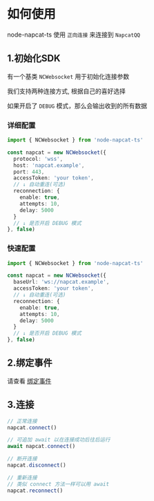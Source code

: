 # 如何使用

node-napcat-ts 使用 `正向连接` 来连接到 `NapcatQQ`

## 1.初始化SDK

有一个基类 `NCWebsocket` 用于初始化连接参数

我们支持两种连接方式, 根据自己的喜好选择

如果开启了 `DEBUG` 模式，那么会输出收到的所有数据

### 详细配置

``` typescript
import { NCWebsocket } from 'node-napcat-ts'

const napcat = new NCWebsocket({
  protocol: 'wss',
  host: 'napcat.example',
  port: 443,
  accessToken: 'your token',
  // ↓ 自动重连(可选)
  reconnection: {
    enable: true,
    attempts: 10,
    delay: 5000
  }
  // ↓ 是否开启 DEBUG 模式
}, false)
```

### 快速配置

``` typescript
import { NCWebsocket } from 'node-napcat-ts'

const napcat = new NCWebsocket({
  baseUrl: 'ws://napcat.example',
  accessToken: 'your token',
  // ↓ 自动重连(可选)
  reconnection: {
    enable: true,
    attempts: 10,
    delay: 5000
  }
  // ↓ 是否开启 DEBUG 模式
}, false)
```

## 2.绑定事件

请查看 [绑定事件](./getting-started.md)

## 3.连接

``` typescript
// 正常连接
napcat.connect()

// 可追加 await 以在连接成功后往后运行
await napcat.connect()

// 断开连接
napcat.disconnect()

// 重新连接
// 类似 connect 方法一样可以用 await
napcat.reconnect()
```
